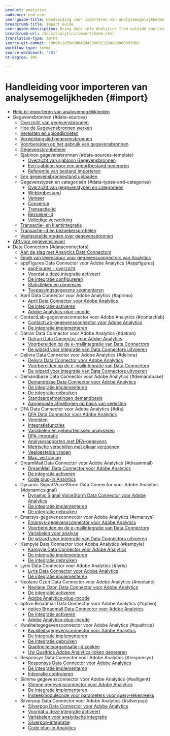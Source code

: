 ```yaml
---
product: analytics
audience: end-user
user-guide-title: Handleiding voor importeren van analysemogelijkheden
breadcrumb-title: Import Guide
user-guide-description: Bring data into Analytics from outside sources, either in bulk or real-time.
breadcrumb-url: /docs/analytics/import/home.html
translation-type: tm+mt
source-git-commit: c9b9fc1d39e0d042d423003113888a990099fd68
workflow-type: tm+mt
source-wordcount: '501'
ht-degree: 99%

---
```



# Handleiding voor importeren van analysemogelijkheden {#import}

+ [Help bij importeren van analysemogelijkheden](home.md)
+ Gegevensbronnen {#data-sources}
   + [Overzicht van gegevensbronnen](c-data-sources/datasrc-home.md)
   + [Hoe de Gegevensbronnen werken](c-data-sources/datasrc-how-data-sources-works.md)
   + [Vereisten en uploadlimieten](c-data-sources/datasrc-requirements.md)
   + [Verwerkingstijd gegevensbronnen](c-data-sources/datasrc-processing-time.md)
   + [Voorbereiden op het gebruik van gegevensbronnen](c-data-sources/datasrc-preparing.md)
   + [Gegevensbronbeheer](c-data-sources/datasrc-manager.md)
   + Sjabloon gegevensbronnen {#data-sources-template}
      + [Overzicht van sjabloon Gegevensbronnen](c-data-sources/datasrc-template/datasrc-template-file.md)
      + [Een sjabloon voor een importbestand genereren](c-data-sources/datasrc-template/t-datasrc-creating-data-sources-file.md)
      + [Referentie van bestand importeren](c-data-sources/datasrc-template/datasrc-import-file-reference.md)
   + [Een gegevensbronbestand uploaden](c-data-sources/t-datasrc-uploading-data.md)
   + Gegevenstypen en categorieën {#data-types-and-categories}
      + [Overzicht van gegevenstypen en categorieën](c-data-sources/c-datasrc-types/datasrc-categories.md)
      + [Weblogbestand](c-data-sources/c-datasrc-types/datasrc-web-log.md)
      + [Verkeer](c-data-sources/c-datasrc-types/datasrc-traffic.md)
      + [Conversie](c-data-sources/c-datasrc-types/datasrc-conversion.md)
      + [Transactie-id](c-data-sources/c-datasrc-types/datasrc-transactionid.md)
      + [Bezoeker-id](c-data-sources/c-datasrc-types/datasrc-visitorid.md)
      + [Volledige verwerking](c-data-sources/c-datasrc-types/datasrc-full-processing.md)
   + [Transactie- en klantintegratie](c-data-sources/datasrc-integrating-offline-data.md)
   + [Transactie-id en bezoekersprofielen](c-data-sources/datasrc-tid-visitor-profile.md)
   + [Veelgestelde vragen over gegevensbronnen](c-data-sources/datasrc-faq.md)
+ [API voor gegevensinvoer](c-data-insertion-api/c-data-insertion-api.md)
+ Data Connectors {#dataconnectors}
   + [Aan de slag met Analytics Data Connectors](data-connectors/getting-started-data-connectors.md)
   + [Einde van levensduur voor gegevensconnectors van Analytics](data-connectors/data-connectors-eol.md)
   + appFigures Data Connector voor Adobe Analytics {#appfigures}
      + [appFigures - overzicht](data-connectors/appfigures-overview/appfigures-overview.md)
      + [Voordat u deze integratie activeert](data-connectors/appfigures-overview/appfigures-before-activation.md)
      + [De integratie configureren](data-connectors/appfigures-overview/t-appfigures-integration.md)
      + [Statistieken en dimensies](data-connectors/appfigures-overview/appfigures-metrics.md)
      + [Toepassingsgegevens segmenteren](data-connectors/appfigures-overview/appfigures-segment-filter.md)
   + April Data Connector voor Adobe Analytics {#aprimo}
      + [April Data Connector voor Adobe Analytics](data-connectors/aprimo-overview/aprimo-overview.md)
      + [De integratie activeren](data-connectors/aprimo-overview/t-aprimo-activate.md)
      + [Adobe Analytics-plug-incode](data-connectors/aprimo-overview/aprimo-sitecatalyst-code.md)
   + ContactLab-gegevensconnector voor Adobe Analytics {#contactlab}
      + [ContactLab-gegevensconnector voor Adobe Analytics](data-connectors/c-contactlab-data-connector-for-adobe-analytics/c-contactlab-data-connector-for-adobe-analytics.md)
      + [De integratie implementeren](data-connectors/c-contactlab-data-connector-for-adobe-analytics/contactlab-deploying-the-integration.md)
   + Datran Data Connector voor Adobe Analytics {#datran}
      + [Datran Data Connector voor Adobe Analytics](data-connectors/datran-integration-overview/datran-integration-overview.md)
      + [Voorbereiden op de e-mailintegratie van Data Connectors](data-connectors/datran-integration-overview/datran-configuring-integration.md)
      + [De wizard voor integratie van Data Connectors uitvoeren](data-connectors/datran-integration-overview/t-datran-wizard.md)
   + Delivra Data Connector voor Adobe Analytics {#delivra}
      + [Delivra Data Connector voor Adobe Analytics](data-connectors/delivra-integration-overview/delivra-integration-overview.md)
      + [Voorbereiden op de e-mailintegratie van Data Connectors](data-connectors/delivra-integration-overview/delivra-configuring-the-genesis-delivra-integration.md)
      + [De wizard voor integratie van Data Connectors uitvoeren](data-connectors/delivra-integration-overview/t-delivra-running-the-genesis-integration-wizard.md)
   + Demandbase Data Connector voor Adobe Analytics {#demandbase}
      + [Demandbase Data Connector voor Adobe Analytics](data-connectors/demandbase-home/demandbase-home.md)
      + [De integratie implementeren](data-connectors/demandbase-home/demandbase-deploying.md)
      + [De integratie gebruiken](data-connectors/demandbase-home/demandbase-using-integration.md)
      + [Standaardafmetingen demandbasis](data-connectors/demandbase-home/demandbase-standard-dimensions.md)
      + [Aangepaste afmetingen op basis van vereisten](data-connectors/demandbase-home/demandbase-custom-dimensions.md)
   + DFA Data Connector voor Adobe Analytics {#dfa}
      + [DFA Data Connector voor Adobe Analytics](data-connectors/dfa-data-connector-analytics/dfa-data-connector-analytics.md)
      + [Vereisten](data-connectors/dfa-data-connector-analytics/dfa-prerequisites.md)
      + [Integratiefuncties](data-connectors/dfa-data-connector-analytics/dfa-integration-features.md)
      + [Variabelen en gebeurtenissen analyseren](data-connectors/dfa-data-connector-analytics/dfa-analytics-variables-and-events.md)
      + [DFA-integratie](data-connectors/dfa-data-connector-analytics/dfa-integration.md)
      + [Analyserapporten met DFA-gegevens](data-connectors/dfa-data-connector-analytics/dfa-analytics-reports.md)
      + [Metrische verschillen met elkaar verzoenen](data-connectors/dfa-data-connector-analytics/dfa-reconciling-metric-discrepancies.md)
      + [Veelgestelde vragen](data-connectors/dfa-data-connector-analytics/dfa-faq.md)
      + [Max. vertraging](data-connectors/dfa-data-connector-analytics/maxdelay.md)
   + DreamMail Data Connector voor Adobe Analytics {#dreammail}
      + [DreamMail Data Connector voor Adobe Analytics](data-connectors/dreammail-overview/dreammail-overview.md)
      + [De integratie activeren](data-connectors/dreammail-overview/t-dreammail-activate.md)
      + [Code plug-in Analytics](data-connectors/dreammail-overview/dreammail-analytics-code.md)
   + Dynamic Signal VoiceStorm Data Connector voor Adobe Analytics {#dynamicsignal}
      + [Dynamic Signal VoiceStorm Data Connector voor Adobe Analytics](data-connectors/dynamic-signal-for-analytics/dynamic-signal-for-analytics.md)
      + [De integratie implementeren](data-connectors/dynamic-signal-for-analytics/dynamic-signal-deploy-integration.md)
      + [De integratie gebruiken](data-connectors/dynamic-signal-for-analytics/dynamic-signal-use-integration.md)
   + Emarsys-gegevensconnector voor Adobe Analytics {#emarsys}
      + [Emarsys-gegevensconnector voor Adobe Analytics](data-connectors/emarsys-overview/emarsys-overview.md)
      + [Voorbereiden op de e-mailintegratie van Data Connectors](data-connectors/emarsys-overview/emarsys-configure-integration.md)
      + [Variabelen voor analyse](data-connectors/emarsys-overview/emarsys-variables.md)
      + [De wizard voor integratie van Data Connectors uitvoeren](data-connectors/emarsys-overview/emarsys-wizard.md)
   + Kampyle Data Connector voor Adobe Analytics {#kampyle}
      + [Kampyle Data Connector voor Adobe Analytics](data-connectors/kampyle-home/kampyle-home.md)
      + [De integratie implementeren](data-connectors/kampyle-home/kampyle-deploy.md)
      + [De integratie gebruiken](data-connectors/kampyle-home/kampyle-integration.md)
   + Lyris Data Connector voor Adobe Analytics {#lyris}
      + [Lyris Data Connector voor Adobe Analytics](data-connectors/lyris-overview/lyris-overview.md)
      + [De integratie implementeren](data-connectors/lyris-overview/lyris-deploy-integration.md)
   + Neolane Ozon Data Connector voor Adobe Analytics {#neolane}
      + [Neolane Ozon Data Connector voor Adobe Analytics](data-connectors/neolane-overview/neolane-overview.md)
      + [De integratie activeren](data-connectors/neolane-overview/neolane-activate.md)
      + [Adobe Analytics-plug-incode](data-connectors/neolane-overview/neolane-plugin-code.md)
   + optivo Broadmail Data Connector voor Adobe Analytics {#optivo}
      + [optivo Broadmail Data Connector voor Adobe Analytics](data-connectors/optivo-overview/optivo-overview.md)
      + [De integratie activeren](data-connectors/optivo-overview/optivo-activate.md)
      + [Adobe Analytics-plug-incode](data-connectors/optivo-overview/optivo-plugin-code.md)
   + Kwaliteitsgegevensconnector voor Adobe Analytics {#qualtrics}
      + [Kwaliteitsgegevensconnector voor Adobe Analytics](data-connectors/qualtrics-overview/qualtrics-overview.md)
      + [De integratie implementeren](data-connectors/qualtrics-overview/qualtrics-deploying.md)
      + [De integratie gebruiken](data-connectors/qualtrics-overview/qualtrics-integration.md)
      + [Qualtriciteitsorganisatie-id zoeken](data-connectors/qualtrics-overview/qualtrics-org-id.md)
      + [Uw Qualtrics Adobe Analytics-token genereren](data-connectors/qualtrics-overview/qualtrics-token.md)
   + Responsys Data Connector voor Adobe Analytics {#responsys}
      + [Responsys Data Connector voor Adobe Analytics](data-connectors/responsys-home/responsys-home.md)
      + [De integratie implementeren](data-connectors/responsys-home/responsys-deploy/responsys-deploy.md)
      + [Integratie controleren](data-connectors/responsys-home/responsys-verify.md)
   + Slimme gegevensconnector voor Adobe Analytics {#selligent}
      + [Slimme gegevensconnector voor Adobe Analytics](data-connectors/selligent-overview/selligent-overview.md)
      + [De integratie implementeren](data-connectors/selligent-overview/selligent-deploy-integration.md)
      + [Insteekmodulecode voor parameters voor query-tekenreeks](data-connectors/selligent-overview/selligent-plugin-code.md)
   + Silverpop Data Connector voor Adobe Analytics {#silverpop}
      + [Silverpop Data Connector voor Adobe Analytics](data-connectors/silverpop-overview/silverpop-overview.md)
      + [Voordat u deze integratie activeert](data-connectors/silverpop-overview/silverpop-before-activation/silverpop-before-activation.md)
      + [Variabelen voor analytische integratie](data-connectors/silverpop-overview/silverpop-variables.md)
      + [Silverpop-integratie](data-connectors/silverpop-overview/silverpop-wizard.md)
      + [Code plug-in Analytics](data-connectors/silverpop-overview/silverpop-analytics-code.md)
